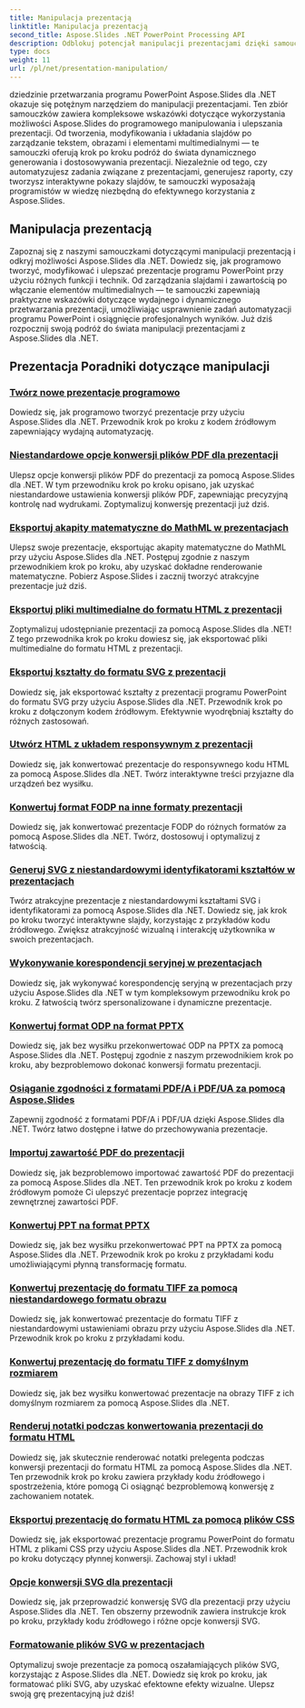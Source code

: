 ```yaml
---
title: Manipulacja prezentacją
linktitle: Manipulacja prezentacją
second_title: Aspose.Slides .NET PowerPoint Processing API
description: Odblokuj potencjał manipulacji prezentacjami dzięki samouczkom Aspose.Slides for .NET. Dowiedz się, jak dynamicznie tworzyć, dostosowywać i ulepszać prezentacje programu PowerPoint w sposób programowy. Podnieś swoje umiejętności przetwarzania programu PowerPoint już dziś!
type: docs
weight: 11
url: /pl/net/presentation-manipulation/
---
```

dziedzinie przetwarzania programu PowerPoint Aspose.Slides dla .NET okazuje się potężnym narzędziem do manipulacji prezentacjami. Ten zbiór samouczków zawiera kompleksowe wskazówki dotyczące wykorzystania możliwości Aspose.Slides do programowego manipulowania i ulepszania prezentacji. Od tworzenia, modyfikowania i układania slajdów po zarządzanie tekstem, obrazami i elementami multimedialnymi — te samouczki oferują krok po kroku podróż do świata dynamicznego generowania i dostosowywania prezentacji. Niezależnie od tego, czy automatyzujesz zadania związane z prezentacjami, generujesz raporty, czy tworzysz interaktywne pokazy slajdów, te samouczki wyposażają programistów w wiedzę niezbędną do efektywnego korzystania z Aspose.Slides.

## Manipulacja prezentacją
Zapoznaj się z naszymi samouczkami dotyczącymi manipulacji prezentacją i odkryj możliwości Aspose.Slides dla .NET. Dowiedz się, jak programowo tworzyć, modyfikować i ulepszać prezentacje programu PowerPoint przy użyciu różnych funkcji i technik. Od zarządzania slajdami i zawartością po włączanie elementów multimedialnych — te samouczki zapewniają praktyczne wskazówki dotyczące wydajnego i dynamicznego przetwarzania prezentacji, umożliwiając usprawnienie zadań automatyzacji programu PowerPoint i osiągnięcie profesjonalnych wyników. Już dziś rozpocznij swoją podróż do świata manipulacji prezentacjami z Aspose.Slides dla .NET.

## Prezentacja Poradniki dotyczące manipulacji
### [Twórz nowe prezentacje programowo](./create-new-presentations-programmatically/)
Dowiedz się, jak programowo tworzyć prezentacje przy użyciu Aspose.Slides dla .NET. Przewodnik krok po kroku z kodem źródłowym zapewniający wydajną automatyzację.
### [Niestandardowe opcje konwersji plików PDF dla prezentacji](./custom-pdf-conversion-options-for-presentations/)
Ulepsz opcje konwersji plików PDF do prezentacji za pomocą Aspose.Slides dla .NET. W tym przewodniku krok po kroku opisano, jak uzyskać niestandardowe ustawienia konwersji plików PDF, zapewniając precyzyjną kontrolę nad wydrukami. Zoptymalizuj konwersję prezentacji już dziś.
### [Eksportuj akapity matematyczne do MathML w prezentacjach](./export-math-paragraphs-to-mathml-in-presentations/)
Ulepsz swoje prezentacje, eksportując akapity matematyczne do MathML przy użyciu Aspose.Slides dla .NET. Postępuj zgodnie z naszym przewodnikiem krok po kroku, aby uzyskać dokładne renderowanie matematyczne. Pobierz Aspose.Slides i zacznij tworzyć atrakcyjne prezentacje już dziś.
### [Eksportuj pliki multimedialne do formatu HTML z prezentacji](./export-media-files-to-html-from-presentation/)
Zoptymalizuj udostępnianie prezentacji za pomocą Aspose.Slides dla .NET! Z tego przewodnika krok po kroku dowiesz się, jak eksportować pliki multimedialne do formatu HTML z prezentacji. 
### [Eksportuj kształty do formatu SVG z prezentacji](./export-shapes-to-svg-format-from-presentation/)
Dowiedz się, jak eksportować kształty z prezentacji programu PowerPoint do formatu SVG przy użyciu Aspose.Slides dla .NET. Przewodnik krok po kroku z dołączonym kodem źródłowym. Efektywnie wyodrębniaj kształty do różnych zastosowań.
### [Utwórz HTML z układem responsywnym z prezentacji](./create-html-with-responsive-layout-from-presentation/)
Dowiedz się, jak konwertować prezentacje do responsywnego kodu HTML za pomocą Aspose.Slides dla .NET. Twórz interaktywne treści przyjazne dla urządzeń bez wysiłku.
### [Konwertuj format FODP na inne formaty prezentacji](./convert-fodp-format-to-other-presentation-formats/)
Dowiedz się, jak konwertować prezentacje FODP do różnych formatów za pomocą Aspose.Slides dla .NET. Twórz, dostosowuj i optymalizuj z łatwością.
### [Generuj SVG z niestandardowymi identyfikatorami kształtów w prezentacjach](./generate-svg-with-custom-shape-ids-in-presentations/)
Twórz atrakcyjne prezentacje z niestandardowymi kształtami SVG i identyfikatorami za pomocą Aspose.Slides dla .NET. Dowiedz się, jak krok po kroku tworzyć interaktywne slajdy, korzystając z przykładów kodu źródłowego. Zwiększ atrakcyjność wizualną i interakcję użytkownika w swoich prezentacjach.
### [Wykonywanie korespondencji seryjnej w prezentacjach](./perform-mail-merge-in-presentations/)
Dowiedz się, jak wykonywać korespondencję seryjną w prezentacjach przy użyciu Aspose.Slides dla .NET w tym kompleksowym przewodniku krok po kroku. Z łatwością twórz spersonalizowane i dynamiczne prezentacje.
### [Konwertuj format ODP na format PPTX](./convert-odp-format-to-pptx-format/)
Dowiedz się, jak bez wysiłku przekonwertować ODP na PPTX za pomocą Aspose.Slides dla .NET. Postępuj zgodnie z naszym przewodnikiem krok po kroku, aby bezproblemowo dokonać konwersji formatu prezentacji.
### [Osiąganie zgodności z formatami PDF/A i PDF/UA za pomocą Aspose.Slides](./achieving-pdf-a-and-pdf-ua-conformance-with-aspose-slides/)
Zapewnij zgodność z formatami PDF/A i PDF/UA dzięki Aspose.Slides dla .NET. Twórz łatwo dostępne i łatwe do przechowywania prezentacje.
### [Importuj zawartość PDF do prezentacji](./import-pdf-content-into-presentations/)
Dowiedz się, jak bezproblemowo importować zawartość PDF do prezentacji za pomocą Aspose.Slides dla .NET. Ten przewodnik krok po kroku z kodem źródłowym pomoże Ci ulepszyć prezentacje poprzez integrację zewnętrznej zawartości PDF.
### [Konwertuj PPT na format PPTX](./convert-ppt-to-pptx-format/)
Dowiedz się, jak bez wysiłku przekonwertować PPT na PPTX za pomocą Aspose.Slides dla .NET. Przewodnik krok po kroku z przykładami kodu umożliwiającymi płynną transformację formatu.
### [Konwertuj prezentację do formatu TIFF za pomocą niestandardowego formatu obrazu](./convert-presentation-to-tiff-with-custom-image-format/)
Dowiedz się, jak konwertować prezentacje do formatu TIFF z niestandardowymi ustawieniami obrazu przy użyciu Aspose.Slides dla .NET. Przewodnik krok po kroku z przykładami kodu.
### [Konwertuj prezentację do formatu TIFF z domyślnym rozmiarem](./convert-presentation-to-tiff-with-default-size/)
Dowiedz się, jak bez wysiłku konwertować prezentacje na obrazy TIFF z ich domyślnym rozmiarem za pomocą Aspose.Slides dla .NET.
### [Renderuj notatki podczas konwertowania prezentacji do formatu HTML](./render-notes-while-converting-presentation-to-html/)
Dowiedz się, jak skutecznie renderować notatki prelegenta podczas konwersji prezentacji do formatu HTML za pomocą Aspose.Slides dla .NET. Ten przewodnik krok po kroku zawiera przykłady kodu źródłowego i spostrzeżenia, które pomogą Ci osiągnąć bezproblemową konwersję z zachowaniem notatek. 
### [Eksportuj prezentację do formatu HTML za pomocą plików CSS](./export-presentation-to-html-with-css-files/)
Dowiedz się, jak eksportować prezentacje programu PowerPoint do formatu HTML z plikami CSS przy użyciu Aspose.Slides dla .NET. Przewodnik krok po kroku dotyczący płynnej konwersji. Zachowaj styl i układ! 
### [Opcje konwersji SVG dla prezentacji](./svg-conversion-options-for-presentations/)
Dowiedz się, jak przeprowadzić konwersję SVG dla prezentacji przy użyciu Aspose.Slides dla .NET. Ten obszerny przewodnik zawiera instrukcje krok po kroku, przykłady kodu źródłowego i różne opcje konwersji SVG.
### [Formatowanie plików SVG w prezentacjach](./formatting-svgs-in-presentations/)
Optymalizuj swoje prezentacje za pomocą oszałamiających plików SVG, korzystając z Aspose.Slides dla .NET. Dowiedz się krok po kroku, jak formatować pliki SVG, aby uzyskać efektowne efekty wizualne. Ulepsz swoją grę prezentacyjną już dziś! 